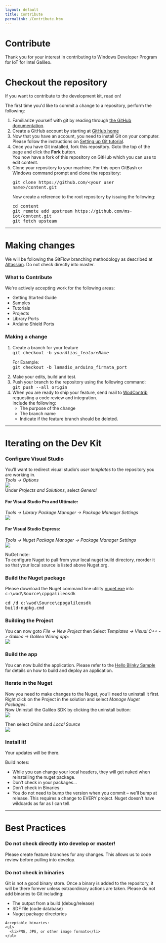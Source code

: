 ```yaml
---
layout: default
title: Contribute
permalink: /Contribute.htm
---
```


<div class="jumbotron">
  <div class="container">
    <h1>Contribute</h1>
    <p>Thank you for your interest in contributing to Windows Developer Program for IoT for Intel Galileo.</p>
  </div>
</div>

<div class="container">
  <h1>Checkout the repository</h1>
  <p>If you want to contribute to the development kit, read on!</p>
  <p>The first time you'd like to commit a change to a repository, perform the following:</p>


  <ol>
  <li>Familiarize yourself with git by reading through <a href="https://help.github.com/">the GitHub documentation</a>.</li>
  <li>Create a GitHub account by starting at <a href="https://github.com/">GitHub home</a></li>
  <li>Now that you have an account, you need to install Git on your computer. Please follow the instructions on <a href="https://help.github.com/articles/set-up-git">Setting up Git tutorial</a>.</li>
  <li>Once you have Git installed, fork this repository. Goto the top of the page and click the <b>Fork</b> button. <br/>You now have a fork of this repository on GitHub which you can use to edit content.</li>
  <li>Clone your repository to your machine. For this open GitBash or Windows command prompt and clone the repository:<br>
    <p><kbd>git clone https://github.com/&lt;your user name&gt;/content.git</kbd></p>
    <p>Now create a reference to the root repository by issuing the following:</p>
    <p>
      <kbd>
        cd content<br/>
        git remote add upstream https://github.com/ms-iot/content.git<br/>
        git fetch upsteam
      </kbd>
    </p>
  </ol>
  <hr/>
  <h1>Making changes</h1>
  <p>
    We will be following the GitFlow branching methodology as described at <a href="https://www.atlassian.com/git/workflows#!workflow-gitflow">Altassian</a>. Do not check directly into master.
  </p>
  <h3>What to Contribute</h3>
  We're actively accepting work for the following areas:
  <ul>
    <li>Getting Started Guide</li>
    <li>Samples</li>
    <li>Tutorials</li>
    <li>Projects</li>
    <li>Library Ports</li>
    <li>Arduino Shield Ports</li>
  </ul>

  <h3>Making a change</h3>
  <ol>
    <li>
      Create a branch for your feature<br/>
      <kbd>
        git checkout -b <i>yourAlias_featureName</i>
      </kbd>
      <p>
        For Example: <br/>
        <kbd>git checkout -b lamadio_arduino_firmata_port</kbd><br/>
      </p>
    </li>
    <li>Make your edits, build and test. </li>
    <li>
      Push your branch to the repository using the following command:<br/>
      <kbd>git push --all origin</kbd>
    </li>
    <li>
      When you are ready to ship your feature, send mail to <a href="mailto:wodcontrib@microsoft.com">WodContrib</a> requesting a code review and integration.<br/>
      Include the following:
      <ul>
        <li>The purpose of the change</li>
        <li>The branch name</li>
        <li>Indicate if the feature branch should be deleted.</li>
      </ul>
    </li>
  </ol>
  <hr/>

  <h1>Iterating on the Dev Kit</h1>
  <h3>Configure Visual Studio</h3>
  <p>
    You’ll want to redirect visual studio’s <i>user templates</i> to the repository you are working in.<br/>
    <i>Tools -> Options</i>
    <br/>
    <img src="images/Nuget_TemplateConfig.png"/>
    <br/>
    Under <i>Projects and Solutions</i>, select <i>General</i>
  </p>

  <h4>For Visual Studio Pro and Ultimate:</h4>
  <p>
    <i>Tools -> Library Package Manager -> Package Manager Settings</i>
    <br/>
    <img src="images/Nuget_PackageSourceConfig_VSU2013.png"/>
  </p>

  <h4>For Visual Studio Express:</h4>
  <p>
    <i>Tools -> Nuget Package Manager -> Package Manager Settings</i>
    <br/>
    <img src="images/Nuget_PackageSourceConfig_VSE2013.png"/>
  </p>
  <div class="panel panel-info">
    <div class="panel-heading">NuGet note:</div>
    <div class="panel-body">
      To configure Nuget to pull from your local nuget build directory, reorder it so that your local source is listed above Nuget.org.
    </div>
  </div>

  <h3>Build the Nuget package</h3>
  <p>
    Please download the Nuget command line utility <a href="http://nuget.org/nuget.exe">nuget.exe</a> into <kbd>c:\wod\Source\cppgalileosdk</kbd>
  </p>

  <kbd>cd /d c:\wod\Source\cppgalileosdk</kbd>
  <br/>
  <kbd>build-nupkg.cmd</kbd>

  <h3>Building the Project</h3>
  <p>
    You can now goto <i>File -> New Project</i> then Select <i>Templates -> Visual C++ -> Galileo -> Galileo Wiring app</i>:<br/>
    <img src="images/Nuget_AppCreate.png"/>
  </p>

  <h3>Build the app</h3>
  <p>
    You can now build the application. Please refer to the <a href="HelloBlinky.htm">Hello Blinky Sample </a> for details on how to build and deploy an application.
  </p>

  <h3>Iterate in the Nuget</h3>
  <p>
    Now you need to make changes to the Nuget, you’ll need to uninstall it first. Right click on the Project in the solution and select <i>Manage Nuget Packages</i>.<br/> Now Uninstall the Galileo SDK by clicking the uninstall button:<br/>
    <img src="images/Nuget_Install.png"/>
  </p>
  <p>
    Then select <i>Online</i> and <i>Local Source</i><br/>
    <img src="images/Nuget_ReInstall.png"/>
  </p>

  <h3>Install it!</h3>
  <p>Your updates will be there.</p>

  <div class="panel panel-info">
    <div class="panel-heading">Build notes:</div>
    <div class="panel-body">
      <ul>
        <li>While you can change your local headers, they will get nuked when reinstalling the nuget package.</li>
        <li>Don’t check in your packages...</li>
        <li>Don’t check in Binaries</li>
        <li>You do not need to bump the version when you commit – we’ll bump at release. This requires a change to EVERY project. Nuget doesn’t have wildcards as far as I can tell.</li>
      </ul>
    </div>
  </div>

  <hr/>

  <h1>Best Practices</h1>
  <h3>Do not check directly into develop or master!</h3>
  <p>
    Please create feature branches for any changes. This allows us to code review before pulling into develop.
  </p>

  <h3>Do not check in binaries</h3>
  <p>
    Git is not a good binary store. Once a binary is added to the repository, it will be there forever unless extraordinary actions are taken.
    Please do not add binaries to Git including:
    <ul>
      <li>The output from a build (debug/release)</li>
      <li>SDF file (code database)</li>
      <li>Nuget package directories</li>
    </ul>

    Acceptable binaries:
    <ul>
      <li>PNG, JPG, or other image formats</li>
    </ul>
  </p>
</div>